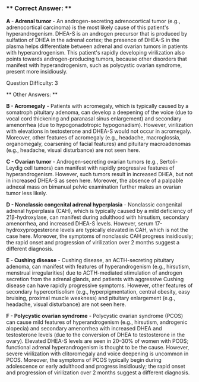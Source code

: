 ### ** Correct Answer: **

**A - Adrenal tumor** - An androgen-secreting adrenocortical tumor (e.g., adrenocortical carcinoma) is the most likely cause of this patient's hyperandrogenism. DHEA-S is an androgen precursor that is produced by sulfation of DHEA in the adrenal cortex; the presence of DHEA-S in the plasma helps differentiate between adrenal and ovarian tumors in patients with hyperandrogenism. This patient's rapidly developing virilization also points towards androgen-producing tumors, because other disorders that manifest with hyperandrogenism, such as polycystic ovarian syndrome, present more insidiously.

Question Difficulty: 3

** Other Answers: **

**B - Acromegaly** - Patients with acromegaly, which is typically caused by a somatroph pituitary adenoma, can develop a deepening of the voice (due to vocal cord thickening and paranasal sinus enlargement) and secondary amenorrhea (due to hypogonadotropic hypogonadism). However, virilization with elevations in testosterone and DHEA-S would not occur in acromegaly. Moreover, other features of acromegaly (e.g., headache, macroglossia, organomegaly, coarsening of facial features) and pituitary macroadenomas (e.g., headache, visual disturbance) are not seen here.

**C - Ovarian tumor** - Androgen-secreting ovarian tumors (e.g., Sertoli-Leydig cell tumors) can manifest with rapidly progressive features of hyperandrogenism. However, such tumors result in increased DHEA, but not in increased DHEA-S as seen here. Moreover, the absence of a palpable adnexal mass on bimanual pelvic examination further makes an ovarian tumor less likely.

**D - Nonclassic congenital adrenal hyperplasia** - Nonclassic congenital adrenal hyperplasia (CAH), which is typically caused by a mild deficiency of 21β-hydroxylase, can manifest during adulthood with hirsutism, secondary amenorrhea, and increased DHEA-S levels. However, serum 17-hydroxyprogesterone levels are typically elevated in CAH, which is not the case here. Moreover, the symptoms of nonclassic CAH progress insidiously; the rapid onset and progression of virilization over 2 months suggest a different diagnosis.

**E - Cushing disease** - Cushing disease, an ACTH-secreting pituitary adenoma, can manifest with features of hyperandrogenism (e.g., hirsutism, menstrual irregularities) due to ACTH-mediated stimulation of androgen secretion from the adrenal glands, and patients with aggressive Cushing disease can have rapidly progressive symptoms. However, other features of secondary hypercortisolism (e.g., hyperpigmentation, central obesity, easy bruising, proximal muscle weakness) and pituitary enlargement (e.g., headache, visual disturbance) are not seen here.

**F - Polycystic ovarian syndrome** - Polycystic ovarian syndrome (PCOS) can cause mild features of hyperandrogenism (e.g., hirsutism, androgenic alopecia) and secondary amenorrhea with increased DHEA and testosterone levels (due to the conversion of DHEA to testosterone in the ovary). Elevated DHEA-S levels are seen in 20–30% of women with PCOS; functional adrenal hyperandrogenism is thought to be the cause. However, severe virilization with clitoromegaly and voice deepening is uncommon in PCOS. Moreover, the symptoms of PCOS typically begin during adolescence or early adulthood and progress insidiously; the rapid onset and progression of virilization over 2 months suggest a different diagnosis.

